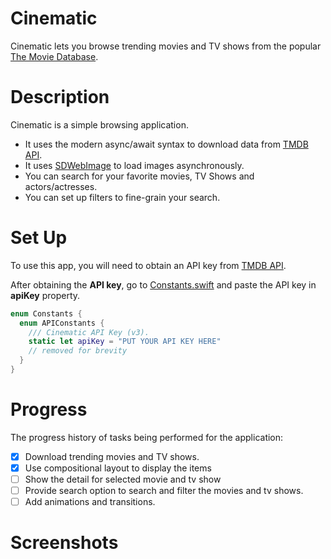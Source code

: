 # Cinematic
Cinematic lets you browse trending movies and TV shows from the popular [The Movie Database](https://www.themoviedb.org/).

# Description
Cinematic is a simple browsing application.
- It uses the modern async/await syntax to download data from [TMDB API](https://www.themoviedb.org/settings/api).
- It uses [SDWebImage](https://github.com/SDWebImage/SDWebImage) to load images asynchronously.
- You can search for your favorite movies, TV Shows and actors/actresses.
- You can set up filters to fine-grain your search.

# Set Up
To use this app, you will need to obtain an API key from [TMDB API](https://www.themoviedb.org/settings/api).

After obtaining the **API key**, go to [Constants.swift](/Cinematic/Core/Domain/Constants.swift) and paste the API key in **apiKey** property.

```swift
enum Constants {
  enum APIConstants {
    /// Cinematic API Key (v3).
    static let apiKey = "PUT YOUR API KEY HERE"
    // removed for brevity
  }
}

```

# Progress
The progress history of tasks being performed for the application:
- [x] Download trending movies and TV shows.
- [x] Use compositional layout to display the items
- [ ] Show the detail for selected movie and tv show
- [ ] Provide search option to search and filter the movies and tv shows.
- [ ] Add animations and transitions.

# Screenshots

